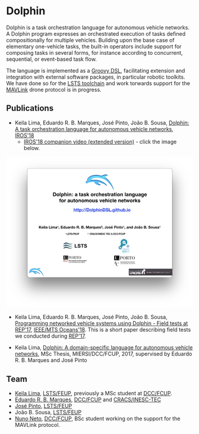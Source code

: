 
# Dolphin

Dolphin is a task orchestration language for autonomous vehicle networks.
A Dolphin program expresses an orchestrated execution of tasks defined compositionally for multiple vehicles.  Building upon the base case of elementary one-vehicle tasks, the built-in operators include support for composing tasks in several forms, for instance according to concurrent, sequential, or event-based task flow. 

The language is implemented as a [Groovy DSL](http://groovy-lang.org), facilitating extension and integration with external software packages, in particular robotic toolkits.  We have done so for the [LSTS toolchain](http://github.com/LSTS) and work torwards support for the [MAVLink](http://mavlink.io/en) drone protocol is in progress.


## Publications
 
* Keila Lima, Eduardo R. B. Marques, José Pinto, João B. Sousa,
[Dolphin: A task orchestration language for autonomous vehicle networks](docs/iros2018_submission.pdf), [IROS'18](http://www.iros2018.org)
  * [IROS'18 companion video (extended version)](docs/iros2018_submission.mp4) - click the image below. 

[![Watch](images/watch_iros_video.png)](docs/iros2018_submission.mp4)

* Keila Lima, Eduardo R. B. Marques, José Pinto, João B. Sousa,
[Programming networked vehicle systems using Dolphin - Field tests at REP'17](docs/oceans18.pdf), [IEEE/MTS Oceans'18](http://www.oceans18mtsieeekobe.org). This is a short paper describing field tests we conducted during [REP'17](http://rep17.lsts.pt).

* Keila Lima, [Dolphin: A domain-specific language for autonomous vehicle networks](https://repositorio-aberto.up.pt/bitstream/10216/110607/2/250115.pdf), 
MSc Thesis, MIERSI/DCC/FCUP, 2017, supervised by Eduardo R. B. Marques
and José Pinto

## Team

* [Keila Lima](https://www.researchgate.net/profile/Keila_Lima), [LSTS/FEUP](http://www.lsts.pt), previously a MSc student 
at [DCC/FCUP](http://www.dcc.fc.up.pt).
* [Eduardo R. B. Marques](http://www.dcc.fc.up.pt/~edrdo), [DCC/FCUP](http://www.dcc.fc.up.pt) and [CRACS/INESC-TEC](http://cracs.fc.up.pt)
* [José Pinto](http://zepinto.info), [LSTS/FEUP](http://www.lsts.pt)
* João B. Sousa, [LSTS/FEUP](http://www.lsts.pt) 
* [Nuno Neto](https://github.com/nuno1212s/), [DCC/FCUP](http://www.dcc.fc.up.pt), BSc student working on the support for the MAVLink protocol.

